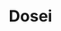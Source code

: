 ---
git: https://github.com/doseiai
logohandle: doseiai
sort: dosei
title: Dosei
website: https://dosei.ai/
---